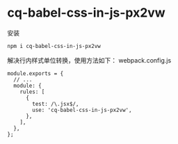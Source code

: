
# cq-babel-css-in-js-px2vw

安装
```bash
npm i cq-babel-css-in-js-px2vw
```

解决行内样式单位转换，使用方法如下：
webpack.config.js
```ecmascript 6
module.exports = {
  // ...
  module: {
    rules: [
      {
        test: /\.jsx$/,
        use: 'cq-babel-css-in-js-px2vw',
      },
    ],
  },
};

```